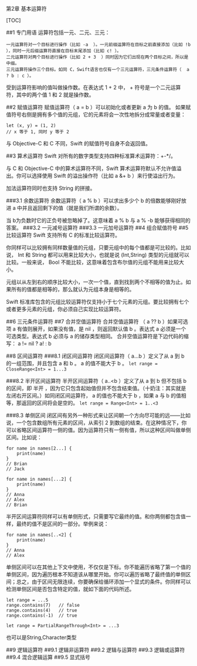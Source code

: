 第2章 基本运算符

[TOC]

##1 专门用语
运算符包括一元、二元、三元：

    一元运算符对一个目标进行操作（比如 -a  ）。一元前缀运算符在目标之前直接添加（比如 !b ），同时一元后缀运算符直接在目标末尾添加（比如 c! ）。
    二元运算符对两个目标进行操作（比如 2 + 3  ）同时因为它们出现在两个目标之间，所以是中缀。
    三元运算符操作三个目标。如同 C，Swift语言也仅有一个三元运算符，三元条件运算符（  a ? b : c ）。

受到运算符影响的值叫做操作数。在表达式 1 + 2  中， +  符号是一个二元运算符，其中的两个值 1 和 2 就是操作数。

##2 赋值运算符
赋值运算符（ a = b ）可以初始化或者更新 a  为 b  的值。
 如果赋值符号右侧是拥有多个值的元组，它的元素将会一次性地拆分成常量或者变量：
```
let (x, y) = (1, 2)
// x 等于 1, 同时 y 等于 2
```
与 Objective-C 和 C 不同，Swift 的赋值符号自身不会返回值。

##3 算术运算符
Swift 对所有的数字类型支持四种标准算术运算符：+-*/。

与 C 和 Objective-C 中的算术运算符不同，Swift 算术运算符默认不允许值溢出。你可以选择使用 Swift 的溢出操作符（比如  a &+ b  ）来行使溢出行为。

加法运算符同时也支持 String  的拼接。

###3.1 余数运算符
余数运算符（ a % b ）可以求出多少个 b  的倍数能够刚好放进 a  中并且返回剩下的值（就是我们所谓的余数）。

当 b为负数时它的正负号被忽略掉了。这意味着 a % b  与 a % -b  能够获得相同的答案。
###3.2 一元减号运算符
###3.3 一元加号运算符
##4 组合赋值符号
##5 比较运算符
Swift 支持所有 C 的标准比较运算符。

你同样可以比较拥有同样数量值的元组，只要元组中的每个值都是可比较的。比如说， Int 和 String 都可以用来比较大小，也就是说 (Int,String) 类型的元组就可以比较。一般来说， Bool 不能比较，这意味着包含布尔值的元组不能用来比较大小。

元组以从左到右的顺序比较大小，一次一个值，直到找到两个不相等的值为止。如果所有的值都是相等的，那么就认为元组本身是相等的。

Swift 标准库包含的元组比较运算符仅支持小于七个元素的元组。要比较拥有七个或者更多元素的元组，你必须自己实现比较运算符。

##6 三元条件运算符
##7 合并空值运算符
合并空值运算符 （ a ?? b ）如果可选项 a  有值则展开，如果没有值，是 nil  ，则返回默认值 b 。表达式 a 必须是一个可选类型。表达式 b  必须与 a  的储存类型相同。
合并空值运算符是下边代码的缩写：
a != nil ? a! : b

##8 区间运算符
###8.1 闭区间运算符
闭区间运算符（ a...b ）定义了从 a  到 b  的一组范围，并且包含 a  和 b  。 a  的值不能大于 b 。
```let range = CloseRange<Int> = 1...3```

###8.2 半开区间运算符
半开区间运算符（ a..<b ）定义了从 a  到 b  但不包括 b  的区间，即 半开 ，因为它只包含起始值但并不包含结束值。（十奶注：其实就是左闭右开区间。）如同闭区间运算符， a  的值也不能大于 b  ，如果 a  与 b  的值相等，那返回的区间将会是空的。
```let range = Range<Int> = 1..<3```

###8.3 单侧区间
闭区间有另外一种形式来让区间朝一个方向尽可能的远——比如说，一个包含数组所有元素的区间，从索引 2 到数组的结束。在这种情况下，你可以省略区间运算符一侧的值。因为运算符只有一侧有值，所以这种区间叫做单侧区间。比如说：
```
for name in names[2...] {
    print(name)
}
// Brian
// Jack
 
for name in names[...2] {
    print(name)
}
// Anna
// Alex
// Brian
```
半开区间运算符同样可以有单侧形式，只需要写它最终的值。和你两侧都包含值一样，最终的值不是区间的一部分。举例来说：
```
for name in names[..<2] {
    print(name)
}
// Anna
// Alex
```

单侧区间可以在其他上下文中使用，不仅仅是下标。你不能遍历省略了第一个值的单侧区间，因为遍历根本不知道该从哪里开始。你可以遍历省略了最终值的单侧区间；总之，由于区间无限连续，你要确保给循环添加一个显式的条件。你同样可以检测单侧区间是否包含特定的值，就如下面的代码所述。
```
let range = ...5
range.contains(7)   // false
range.contains(4)   // true
range.contains(-1)  // true
```

```let range = PartialRangeThrough<Int> = ...3```

也可以是String,Character类型

##9 逻辑运算符
##9.1 逻辑非运算符
##9.2 逻辑与运算符
##9.3 逻辑或运算符
##9.4 混合逻辑运算
##9.5 显式括号